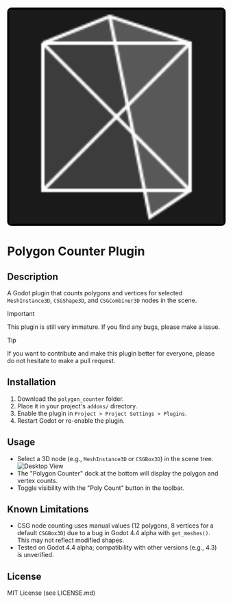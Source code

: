 <p align="center">
  <img src="https://raw.githubusercontent.com/sinfulbobcat/PolygonCounter/main/icon.svg" 
       alt="Sublime's custom image" 
       width="500" 
       height="500" 
       style="border: 5px solid #000000; border-radius: 10px;"/>
</p>

# Polygon Counter Plugin

## Description
A Godot plugin that counts polygons and vertices for selected `MeshInstance3D`, `CSGShape3D`, and `CSGCombiner3D` nodes in the scene.

> [!IMPORTANT]
> This plugin is still very immature. If you find any bugs, please make a issue.

> [!TIP]
> If you want to contribute and make this plugin better for everyone, please do not hesitate to make a pull request.

## Installation
1. Download the `polygon_counter` folder.
2. Place it in your project's `addons/` directory.
3. Enable the plugin in `Project > Project Settings > Plugins`.
4. Restart Godot or re-enable the plugin.

## Usage
- Select a 3D node (e.g., `MeshInstance3D` or `CSGBox3D`) in the scene tree.
  ![Desktop View](https://media.discordapp.net/attachments/1268496559285211238/1347512935953727498/image.png?ex=67cc18b7&is=67cac737&hm=f5d68581951be90d510767c5aa2353dc68360f76fc0920c919e7ff531e79bf8e&=&format=webp&quality=lossless&width=1550&height=872)
- The "Polygon Counter" dock at the bottom will display the polygon and vertex counts.
- Toggle visibility with the "Poly Count" button in the toolbar.

## Known Limitations
- CSG node counting uses manual values (12 polygons, 8 vertices for a default `CSGBox3D`) due to a bug in Godot 4.4 alpha with `get_meshes()`. This may not reflect modified shapes.
- Tested on Godot 4.4 alpha; compatibility with other versions (e.g., 4.3) is unverified.

## License
MIT License (see LICENSE.md)


